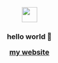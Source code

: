 <div align=center><img height="35px" src="https://cdn.discordapp.com/stickers/1039992459209490513.png" ><img height="35px" /> </div>
 </strong>
 <div align=center> <h3> hello world 👋
  
 <a href="https://dxamima.github.io">my website</a>
